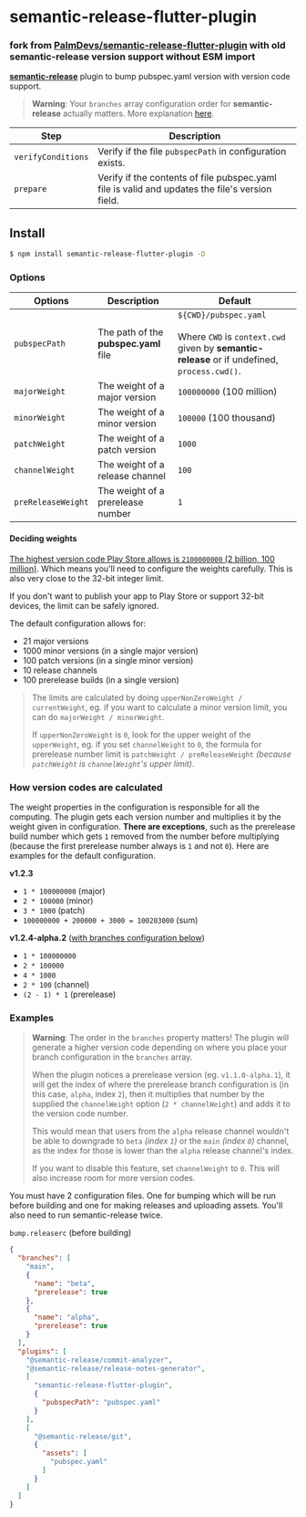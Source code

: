 # semantic-release-flutter-plugin

### fork from [PalmDevs/semantic-release-flutter-plugin](https://github.com/PalmDevs/semantic-release-flutter-plugin) with old semantic-release version support without ESM import

[**semantic-release**](https://github.com/semantic-release/semantic-release) plugin to bump pubspec.yaml version with version code support.
> **Warning**: Your `branches` array configuration order for **semantic-release** actually matters. More explanation [here](#examples).

| Step               | Description                                                                                           |
| ------------------ | ----------------------------------------------------------------------------------------------------- |
| `verifyConditions` | Verify if the file `pubspecPath` in configuration exists.                                             |
| `prepare`          | Verify if the contents of file pubspec.yaml file is valid and updates the file's version field.       |

## Install

```bash
$ npm install semantic-release-flutter-plugin -D
```

### Options

| Options                  | Description                                                                   | Default                                                                             |
| ------------------------ | ----------------------------------------------------------------------------- | ----------------------------------------------------------------------------------- |
| `pubspecPath`            | The path of the **pubspec.yaml** file | `${CWD}/pubspec.yaml`<br/><br/>Where `CWD` is `context.cwd` given by **semantic-release** or if undefined, `process.cwd()`. |                                                                                                                     |
| `majorWeight`            | The weight of a major version         | `100000000` (100 million)                                                                                                   |
| `minorWeight`            | The weight of a minor version         | `100000` (100 thousand)                                                                                                     |
| `patchWeight`            | The weight of a patch version         | `1000`                                                                                                                      |
| `channelWeight`          | The weight of a release channel       | `100`                                                                                                                       |
| `preReleaseWeight`       | The weight of a prerelease number     | `1`                                                                                                                         |

#### Deciding weights
[The highest version code Play Store allows is `2100000000` (2 billion, 100 million)](https://developer.android.com/studio/publish/versioning#versioningsettings). Which means you'll need to configure the weights carefully. This is also very close to the 32-bit integer limit.

If you don't want to publish your app to Play Store or support 32-bit devices, the limit can be safely ignored.  

The default configuration allows for:
- 21 major versions
- 1000 minor versions (in a single major version)
- 100 patch versions (in a single minor version)
- 10 release channels
- 100 prerelease builds (in a single version)

> The limits are calculated by doing `upperNonZeroWeight / currentWeight`, eg. if you want to calculate a minor version limit, you can do `majorWeight / minorWeight`.
>
> If `upperNonZeroWeight` is `0`, look for the upper weight of the `upperWeight`, eg. if you set `channelWeight` to `0`, the formula for prerelease number limit is `patchWeight / preReleaseWeight` *(because `patchWeight` is `channelWeight`'s upper limit)*.

### How version codes are calculated
The weight properties in the configuration is responsible for all the computing. The plugin gets each version number and multiplies it by the weight given in configuration. **There are exceptions**, such as the prerelease build number which gets `1` removed from the number before multiplying (because the first prerelease number always is `1` and not `0`). Here are examples for the default configuration.

**v1.2.3**
- `1 * 100000000` (major)
- `2 * 100000` (minor)
- `3 * 1000` (patch)
- `100000000 + 200000 + 3000 = 100203000` (sum)

**v1.2.4-alpha.2** ([with branches configuration below](#examples))
- `1 * 100000000`
- `2 * 100000`
- `4 * 1000`
- `2 * 100` (channel)
- `(2 - 1) * 1` (prerelease)

### Examples
> **Warning**: The order in the `branches` property matters! The plugin will generate a higher version code depending on where you place your branch configuration in the `branches` array.  
> 
> When the plugin notices a prerelease version (eg. `v1.1.0-alpha.1`), it will get the index of where the prerelease branch configuration is (in this case, `alpha`, index `2`), then it multiplies that number by the supplied the `channelWeight` option (`2 * channelWeight`) and adds it to the version code number.  
>
> This would mean that users from the `alpha` release channel wouldn't be able to downgrade to `beta` *(index `1`)* or the `main` *(index `0`)* channel, as the index for those is lower than the `alpha` release channel's index.  
> 
> If you want to disable this feature, set `channelWeight` to `0`. This will also increase room for more version codes.

You must have 2 configuration files. One for bumping which will be run before building and one for making releases and uploading assets. You'll also need to run semantic-release twice.

`bump.releaserc` (before building)
```json
{
  "branches": [
    "main",
    {
      "name": "beta",
      "prerelease": true
    },
    {
      "name": "alpha",
      "prerelease": true
    }
  ],
  "plugins": [
    "@semantic-release/commit-analyzer",
    "@semantic-release/release-notes-generator",
    [
      "semantic-release-flutter-plugin",
      {
        "pubspecPath": "pubspec.yaml"
      }
    ],
    [
      "@semantic-release/git",
      {
        "assets": [
          "pubspec.yaml"
        ]
      }
    ]
  ]
}
```
